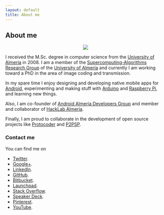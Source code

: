```yaml
---
layout: default
title: About me
---
```


## About me

<p align="center">
  <img src="http://josejuansanchez.github.io/images/about_jj.png" />
</p>

I received the M.Sc. degree in computer science from the [University of 
Almería][1] in 2008. I am a member of the [Supercomputing-Algorithms 
Research Group][2] of the [University of Almería][3] and currently I am
working toward a PhD in the area of image coding and transmission.

In my spare time I enjoy designing and developing native mobile apps for
[Android][4], experimenting and making stuff with [Arduino][5] and [Raspberry Pi][6],
and learning new things.

Also, I am co-founder of [Android Almería Developers Group][7] and member and
collaborator of [HackLab Almería][8].

Finally, I am proud to collaborate in the development of open source
projects like [Protocoder][9] and [P2PSP][10].

### Contact me

You can find me on

* [Twitter](https://twitter.com/josejuansanchez).
* [Google+](http://gplus.to/josejuansanchez).
* [LinkedIn](http://www.linkedin.com/pub/jos%C3%A9-juan-s%C3%A1nchez-hern%C3%A1ndez/6a/858/830).
* [GitHub](https://github.com/josejuansanchez).
* [Bitbucket](https://bitbucket.org/josejuansanchez).
* [Launchpad](https://launchpad.net/~josejuan-sanchez).
* [Stack Overflow](http://stackoverflow.com/users/2090682/jose-juan-sanchez).
* [Speaker Deck](https://speakerdeck.com/josejuansanchez).
* [Pinterest](http://pinterest.com/josejuansanchez).
* [YouTube](https://www.youtube.com/user/lajauladefaraday).

[1]: http://www.ual.es
[2]: http://www.hpca.ual.es
[3]: http://www.ual.es
[4]: http://www.android.com
[5]: http://www.arduino.cc
[6]: http://www.raspberrypi.org
[7]: https://plus.google.com/u/0/communities/105420979515011141876
[8]: http://hacklabalmeria.net
[9]: http://protocoder.org
[10]: http://p2psp.org